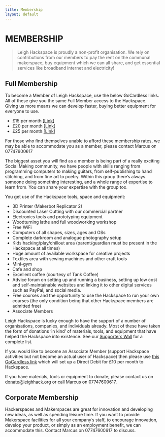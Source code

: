 ```yaml
---
title: Membership
layout: default
---
```


# MEMBERSHIP

>Leigh Hackspace is proudly a non-profit organisation. We rely on contributions from our members to pay the rent on the communal makerspace, buy equipment which we can all share, and get essential services like broadband internet and electricity!

## Full Membership

To become a Member of Leigh Hackspace, use the below GoCardless links. All of these give you the same Full Member access to the Hackspace. Giving us more means we can develop faster, buying better equipment for everyone to use.

- £15 per month [[Link]](https://dashboard.gocardless.com/api/template_plans/12FF8JPGG3/paylink)
- £20 per month [[Link]](https://dashboard.gocardless.com/api/template_plans/12FFE2S80D/paylink)
- £25 per month [[Link]](https://dashboard.gocardless.com/api/template_plans/12FF6XG5KW/paylink)

For those who find themselves unable to afford these membership rates, we may be able to accommodate you as a member, please contact Marcus on 07747600617

The biggest asset you will find as a member is being part of a really exciting Social Making community, we have people with skills ranging from programming computers to making guitars, from self-publishing to hand stitching, and from fine art to poetry. Within this group there’s always someone doing something interesting, and a whole range of expertise to learn from. You can share your expertise with the group too.

You get use of the Hackspace tools, space and equipment:

- 3D Printer (Makerbot Replicator 2)
- Discounted Laser Cutting with our commercial partner
- Electronics tools and prototyping equipment
- Woodturning lathe and full woodworking workshop
- Free WiFi
- Computers of all shapes, sizes, ages and OSs
- Complete darkroom and analogue photography setup
- Kids hacking/play/chillout area (parent/guardian must be present in the Hackspace at all times)
- Huge amount of available workspace for creative projects
- Textiles area with sewing machines and other craft tools
- Mini-gym
- Cafe and shop
- Excellent coffee (courtesy of Tank Coffee)
- Advice forum on setting up and running a business, setting up low cost and self-maintainable websites and linking it to other digital services such as PayPal, and social media.
- Free courses and the opportunity to use the Hackspace to run your own courses (the only condition being that other Hackspace members are admitted free)
- Associate Members

Leigh Hackspace is lucky enough to have the support of a number of organisations, companies, and individuals already. Most of these have taken the form of donations ‘in kind’ of materials, tools, and equipment that have helped the Hackspace into existence. See our [Supporters Wall](/supporters) for a complete list.

If you would like to become an Associate Member (support Hackspace activities but not become an actual user of Hackspace) then please use [this GoCardless link](https://dashboard.gocardless.com/api/template_plans/12FF0411XR/paylink) which will set up a Direct Debit for £10 per month to Hackspace.

If you have materials, tools or equipment to donate, please contact us on [donate@leighhack.org](mailto:donate@leighhack.org) or call Marcus on 07747600617.

## Corporate Membership

Hackerspaces and Makerspaces are great for innovation and developing new ideas, as well as spending leisure time. If you want to provide Makerspace facilities for all your company’s staff, to encourage innovation, develop your product, or simply as an employment benefit, we can accommodate this. Contact Marcus on 07747600617 to discuss.
